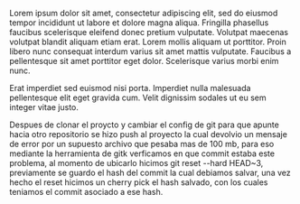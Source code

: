 Lorem ipsum dolor sit amet, consectetur adipiscing elit, sed do eiusmod tempor incididunt ut labore et dolore magna aliqua. Fringilla phasellus faucibus scelerisque eleifend donec pretium vulputate. Volutpat maecenas volutpat blandit aliquam etiam erat. Lorem mollis aliquam ut porttitor. Proin libero nunc consequat interdum varius sit amet mattis vulputate. Faucibus a pellentesque sit amet porttitor eget dolor. Scelerisque varius morbi enim nunc.

Erat imperdiet sed euismod nisi porta. Imperdiet nulla malesuada pellentesque elit eget gravida cum. Velit dignissim sodales ut eu sem integer vitae justo.

Despues de clonar el proycto y cambiar el config de git para que apunte hacia otro repositorio se hizo push al proyecto la cual devolvio un mensaje de error por un supuesto archivo que pesaba mas de 100 mb, para eso mediante la herramienta de gitk verficamos en que commit estaba este problema, al momento de ubicarlo hicimos git reset --hard HEAD~3, previamente se guardo el hash del commit la cual debiamos salvar, una vez hecho el reset hicimos un cherry pick el hash salvado, con los cuales teniamos el commit asociado a ese hash. 

